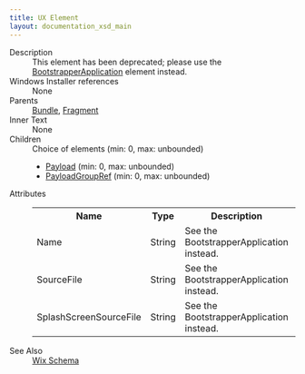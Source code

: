 ```yaml
---
title: UX Element
layout: documentation_xsd_main
---
```

<dl>
  <dt>Description</dt>
  <dd>This element has been deprecated; please use the <a href="../bootstrapperapplication/">BootstrapperApplication</a> element instead.</dd>
  <dt>Windows Installer references</dt>
  <dd>None</dd>
  <dt>Parents</dt>
  <dd>
    <a href="../bundle/">Bundle</a>, <a href="../fragment/">Fragment</a></dd>
  <dt>Inner Text</dt>
  <dd>None</dd>
  <dt>Children</dt>
  <dd>Choice of elements (min: 0, max: unbounded)<ul><li><a href="../payload/">Payload</a> (min: 0, max: unbounded)</li><li><a href="../payloadgroupref/">PayloadGroupRef</a> (min: 0, max: unbounded)</li></ul></dd>
  <dt>Attributes</dt>
  <dd>
    <table cellspacing="0" cellpadding="0" class="schema">
      <tr>
        <th width="15%">Name</th>
        <th width="15%">Type</th>
        <th width="65%">Description</th>
        <th width="15%">Required</th>
      </tr>
      <tr>
        <td>Name</td>
        <td>String</td>
        <td>See the BootstrapperApplication instead.</td>
        <td>&nbsp;</td>
      </tr>
      <tr>
        <td>SourceFile</td>
        <td>String</td>
        <td>See the BootstrapperApplication instead.</td>
        <td>&nbsp;</td>
      </tr>
      <tr>
        <td>SplashScreenSourceFile</td>
        <td>String</td>
        <td>See the BootstrapperApplication instead.</td>
        <td>&nbsp;</td>
      </tr>
    </table>
  </dd>
  <dt>See Also</dt>
  <dd>
    <a href="../wix">Wix Schema</a>
  </dd>
</dl>
